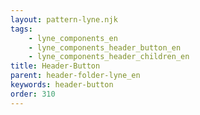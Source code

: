 ```yaml
---
layout: pattern-lyne.njk
tags: 
    - lyne_components_en
    - lyne_components_header_button_en
    - lyne_components_header_children_en
title: Header-Button
parent: header-folder-lyne_en
keywords: header-button
order: 310
---
```


